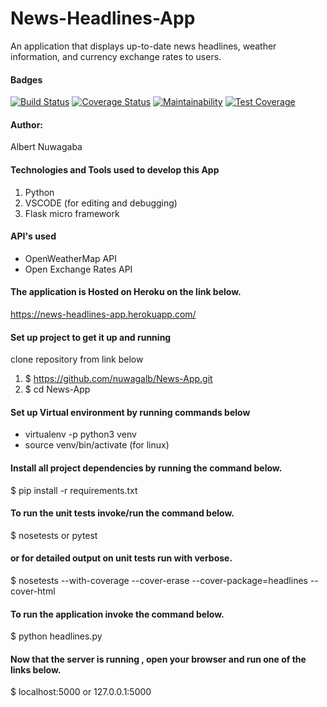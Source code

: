 # News-Headlines-App

An application that displays up-to-date news headlines, weather information, and currency exchange rates to users.

#### Badges

[![Build Status](https://travis-ci.org/nuwagalb/News-App.svg?branch=master)](https://travis-ci.org/nuwagalb/News-App) [![Coverage Status](https://coveralls.io/repos/github/nuwagalb/News-App/badge.svg)](https://coveralls.io/github/nuwagalb/News-App) [![Maintainability](https://api.codeclimate.com/v1/badges/288abda30d16f0c3fcb5/maintainability)](https://codeclimate.com/github/nuwagalb/News-App/maintainability) [![Test Coverage](https://api.codeclimate.com/v1/badges/288abda30d16f0c3fcb5/test_coverage)](https://codeclimate.com/github/nuwagalb/News-App/test_coverage)

#### Author:

Albert Nuwagaba

#### Technologies and Tools used to develop this App

1. Python
2. VSCODE (for editing and debugging)
3. Flask micro framework

#### API's used
- OpenWeatherMap API
- Open Exchange Rates API

#### The application is Hosted on Heroku on the link below.
https://news-headlines-app.herokuapp.com/

#### Set up project to get it up and running

clone repository from link below

1. $ https://github.com/nuwagalb/News-App.git
2. $ cd News-App

#### Set up Virtual environment by running commands below

- virtualenv -p python3 venv
- source venv/bin/activate (for linux)

#### Install all project dependencies by running the command below.

$ pip install -r requirements.txt

#### To run the unit tests invoke/run the command below.

$ nosetests or pytest

#### or for detailed output on unit tests run with verbose.

$ nosetests --with-coverage --cover-erase --cover-package=headlines --cover-html

#### To run the application invoke the command below.

$ python headlines.py

#### Now that the server is running , open your browser and run one of the links below.

$ localhost:5000 or 127.0.0.1:5000
